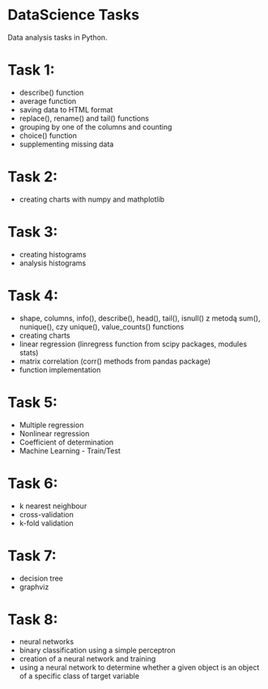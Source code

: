 # DataScience Tasks
Data analysis tasks in Python.
# Task 1:
* describe() function 
* average function 
* saving data to HTML format
* replace(), rename() and tail() functions 
* grouping by one of the columns and counting
* choice() function 
* supplementing missing data
# Task 2:
* creating charts with numpy and mathplotlib 
# Task 3: 
* creating histograms
* analysis histograms 
# Task 4:
* shape, columns, info(), describe(), head(), tail(), isnull() z metodą sum(), nunique(), czy unique(), value_counts() functions
* creating charts 
* linear regression (linregress function from scipy packages, modules stats)
* matrix correlation (corr() methods from pandas package)
* function implementation
# Task 5:
* Multiple regression
* Nonlinear regression
* Coefficient of determination
* Machine Learning - Train/Test
# Task 6:
* k nearest neighbour
* cross-validation
* k-fold validation
# Task 7:
* decision tree
* graphviz 
# Task 8:
* neural networks
* binary classification using a simple perceptron
* creation of a neural network and training
* using a neural network to determine whether a given object is an object of a specific class of target variable

